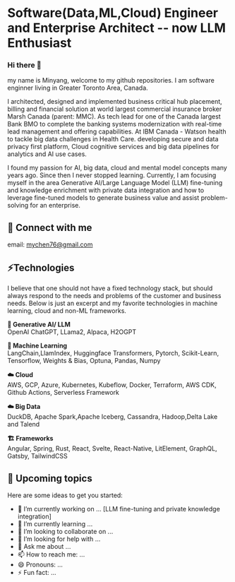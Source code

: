 # Software(Data,ML,Cloud) Engineer and Enterprise Architect -- now LLM Enthusiast

### Hi there 👋
my name is Minyang, welcome to my github repositories. I am software enginner living in Greater Toronto Area, Canada.

I architected, designed and implemented business critical hub placement, billing and financial solution at world largest commercial insurance broker Marsh Canada (parent: MMC).  As tech lead for one of the Canada largest Bank BMO to complete the banking systems modernization with real-time lead management and offering capabilities. At IBM Canada - Watson health to tackle big data challenges in Health Care. developing secure and data privacy first platform, Cloud cognitive services and big data pipelines for analytics and AI use cases. 

I found my passion for AI, big data, cloud and mental model concepts many years ago. Since then I never stopped learning. Currently, I am focusing myself in the area Generative AI/Large Language Model (LLM) fine-tuning and knowledge enrichment with private data integration and how to leverage fine-tuned models to generate business value and assist problem-solving for an enterprise.

## 🔗 Connect with me 
email: mychen76@gmail.com

## ⚡Technologies 

I believe that one should not have a fixed technology stack, but should always respond to the needs and problems of the customer and business needs. Below is just an excerpt and my favorite technologies in machine learning, cloud and non-ML frameworks.

**🤖 Generative AI/ LLM**  
OpenAI ChatGPT, LLama2, Alpaca, H2OGPT 

**🤖 Machine Learning**  
LangChain,LlamIndex, Huggingface Transformers, Pytorch, Scikit-Learn, Tensorflow, Weights & Bias, Optuna, Pandas, Numpy

**☁️ Cloud**  
AWS, GCP, Azure, Kubernetes, Kubeflow, Docker, Terraform, AWS CDK, Github Actions, Serverless Framework

**☁️ Big Data**  
DuckDB, Apache Spark,Apache Iceberg, Cassandra, Hadoop,Delta Lake and Talend 

**🏗️ Frameworks**  
Angular, Spring, Rust, React, Svelte, React-Native, LitElement, GraphQL, Gatsby, TailwindCSS

## 🔭 Upcoming topics

Here are some ideas to get you started:

- 🔭 I’m currently working on ... [LLM fine-tuning and private knowledge integration]
- 🌱 I’m currently learning ...
- 👯 I’m looking to collaborate on ...
- 🤔 I’m looking for help with ...
- 💬 Ask me about ...
- 📫 How to reach me: ...
- 😄 Pronouns: ...
- ⚡ Fun fact: ...
